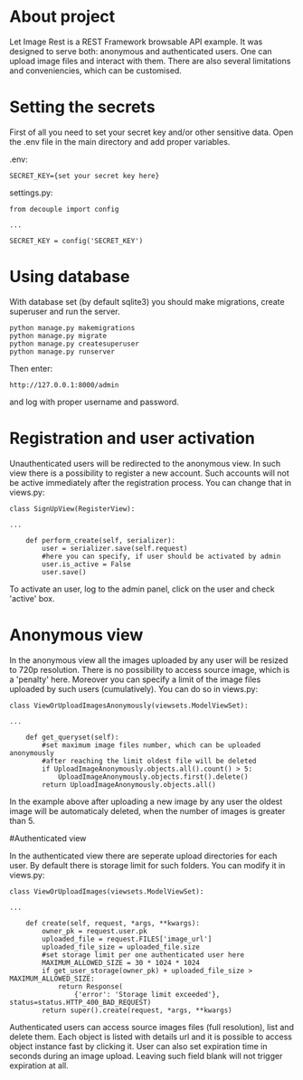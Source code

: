 # About project

Let Image Rest is a REST Framework browsable API example.
It was designed to serve both: anonymous and authenticated users.
One can upload image files and interact with them.
There are also several limitations and conveniencies, which can be customised.

# Setting the secrets

First of all you need to set your secret key and/or other sensitive data.
Open the .env file in the main directory and add proper variables.

.env:
```
SECRET_KEY={set your secret key here}
```

settings.py:
```
from decouple import config

...

SECRET_KEY = config('SECRET_KEY')
```
# Using database

With database set (by default sqlite3) you should make migrations, create superuser and run the server.
```
python manage.py makemigrations
python manage.py migrate
python manage.py createsuperuser
python manage.py runserver
```
Then enter:
```
http://127.0.0.1:8000/admin
```
and log with proper username and password.

# Registration and user activation

Unauthenticated users will be redirected to the anonymous view.
In such view there is a possibility to register a new account.
Such accounts will not be active immediately after the registration process.
You can change that in views.py:
```
class SignUpView(RegisterView):

...

    def perform_create(self, serializer):
        user = serializer.save(self.request)
        #here you can specify, if user should be activated by admin
        user.is_active = False
        user.save()
```
To activate an user, log to the admin panel, click on the user and check 'active' box.

# Anonymous view

In the anonymous view all the images uploaded by any user will be resized to 720p resolution.
There is no possibility to access source image, which is a 'penalty' here.
Moreover you can specify a limit of the image files uploaded by such users (cumulatively).
You can do so in views.py:
```
class ViewOrUploadImagesAnonymously(viewsets.ModelViewSet):

...

    def get_queryset(self):
        #set maximum image files number, which can be uploaded anonymously
        #after reaching the limit oldest file will be deleted
        if UploadImageAnonymously.objects.all().count() > 5:
            UploadImageAnonymously.objects.first().delete()
        return UploadImageAnonymously.objects.all()
```
In the example above after uploading a new image by any user the oldest image 
will be automaticaly deleted, when the number of images is greater than 5.

#Authenticated view

In the authenticated view there are seperate upload directories for each user.
By default there is storage limit for such folders.
You can modify it in views.py:
```
class ViewOrUploadImages(viewsets.ModelViewSet):

...

    def create(self, request, *args, **kwargs):
        owner_pk = request.user.pk
        uploaded_file = request.FILES['image_url']
        uploaded_file_size = uploaded_file.size
        #set storage limit per one authenticated user here
        MAXIMUM_ALLOWED_SIZE = 30 * 1024 * 1024
        if get_user_storage(owner_pk) + uploaded_file_size > MAXIMUM_ALLOWED_SIZE:
            return Response(
                {'error': 'Storage limit exceeded'}, status=status.HTTP_400_BAD_REQUEST)
        return super().create(request, *args, **kwargs)
```
Authenticated users can access source images files (full resolution), list and delete them.
Each object is listed with details url and it is possible to access object instance fast by clicking it.
User can also set expiration time in seconds during an image upload. 
Leaving such field blank will not trigger expiration at all.